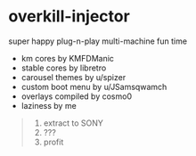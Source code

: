 # overkill-injector
super happy plug-n-play multi-machine fun time

* km cores by KMFDManic
* stable cores by libretro
* carousel themes by u/spizer
* custom boot menu by u/JSamsqwamch
* overlays compiled by cosmo0
* laziness by me

>1. extract to SONY
>2. ???
>3. profit
